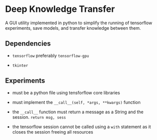 # Deep Knowledge Transfer
A GUI utility implemented in python to simplify the running of tensorflow experiments, save models, and transfer knowledge between them.

## Dependencies
* `tensorflow` preferably `tensorflow-gpu`

* `tkinter`


## Experiments
* must be a python file using tensforflow core libraries

* must implement the `__call__(self, *args, **kwargs)` function

* the `__call__` function must return a message as a String and the session. `return msg, sess`

* the tensorflow session cannot be called using a `with` statement as it closes the session freeing all resources
